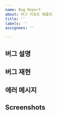```yaml
---
name: Bug Report
about: 버그 리포트 템플릿
title: ''
labels: ''
assignees: ''

---
```


## 버그 설명


## 버그 재현


## 에러 메시지


## Screenshots